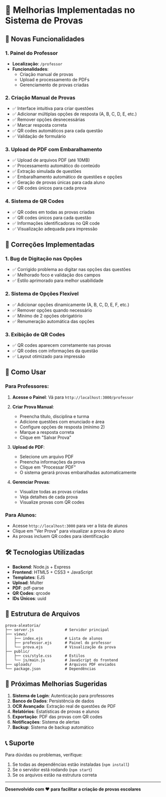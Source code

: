 # 🚀 Melhorias Implementadas no Sistema de Provas

## 📝 Novas Funcionalidades

### 1. **Painel do Professor**
- **Localização**: `/professor`
- **Funcionalidades**:
  - Criação manual de provas
  - Upload e processamento de PDFs
  - Gerenciamento de provas criadas

### 2. **Criação Manual de Provas**
- ✅ Interface intuitiva para criar questões
- ✅ Adicionar múltiplas opções de resposta (A, B, C, D, E, etc.)
- ✅ Remover opções desnecessárias
- ✅ Marcar resposta correta
- ✅ QR codes automáticos para cada questão
- ✅ Validação de formulário

### 3. **Upload de PDF com Embaralhamento**
- ✅ Upload de arquivos PDF (até 10MB)
- ✅ Processamento automático do conteúdo
- ✅ Extração simulada de questões
- ✅ Embaralhamento automático de questões e opções
- ✅ Geração de provas únicas para cada aluno
- ✅ QR codes únicos para cada prova

### 4. **Sistema de QR Codes**
- ✅ QR codes em todas as provas criadas
- ✅ QR codes únicos para cada questão
- ✅ Informações identificadoras no QR code
- ✅ Visualização adequada para impressão

## 🔧 Correções Implementadas

### 1. **Bug de Digitação nas Opções**
- ✅ Corrigido problema ao digitar nas opções das questões
- ✅ Melhorado foco e validação dos campos
- ✅ Estilo aprimorado para melhor usabilidade

### 2. **Sistema de Opções Flexível**
- ✅ Adicionar opções dinamicamente (A, B, C, D, E, F, etc.)
- ✅ Remover opções quando necessário
- ✅ Mínimo de 2 opções obrigatório
- ✅ Renumeração automática das opções

### 3. **Exibição de QR Codes**
- ✅ QR codes aparecem corretamente nas provas
- ✅ QR codes com informações da questão
- ✅ Layout otimizado para impressão

## 🎯 Como Usar

### **Para Professores:**

1. **Acesse o Painel**: Vá para `http://localhost:3000/professor`

2. **Criar Prova Manual**:
   - Preencha título, disciplina e turma
   - Adicione questões com enunciado e área
   - Configure opções de resposta (mínimo 2)
   - Marque a resposta correta
   - Clique em "Salvar Prova"

3. **Upload de PDF**:
   - Selecione um arquivo PDF
   - Preencha informações da prova
   - Clique em "Processar PDF"
   - O sistema gerará provas embaralhadas automaticamente

4. **Gerenciar Provas**:
   - Visualize todas as provas criadas
   - Veja detalhes de cada prova
   - Visualize provas com QR codes

### **Para Alunos:**
- Acesse `http://localhost:3000` para ver a lista de alunos
- Clique em "Ver Prova" para visualizar a prova do aluno
- As provas incluem QR codes para identificação

## 🛠️ Tecnologias Utilizadas

- **Backend**: Node.js + Express
- **Frontend**: HTML5 + CSS3 + JavaScript
- **Templates**: EJS
- **Upload**: Multer
- **PDF**: pdf-parse
- **QR Codes**: qrcode
- **IDs Únicos**: uuid

## 📁 Estrutura de Arquivos

```
prova-aleatoria/
├── server.js              # Servidor principal
├── views/
│   ├── index.ejs          # Lista de alunos
│   ├── professor.ejs      # Painel do professor
│   └── prova.ejs          # Visualização da prova
├── public/
│   ├── css/style.css      # Estilos
│   └── js/main.js         # JavaScript do frontend
├── uploads/               # Arquivos PDF enviados
└── package.json           # Dependências
```

## 🚀 Próximas Melhorias Sugeridas

1. **Sistema de Login**: Autenticação para professores
2. **Banco de Dados**: Persistência de dados
3. **OCR Avançado**: Extração real de questões de PDF
4. **Relatórios**: Estatísticas de provas e alunos
5. **Exportação**: PDF das provas com QR codes
6. **Notificações**: Sistema de alertas
7. **Backup**: Sistema de backup automático

## 📞 Suporte

Para dúvidas ou problemas, verifique:
1. Se todas as dependências estão instaladas (`npm install`)
2. Se o servidor está rodando (`npm start`)
3. Se os arquivos estão na estrutura correta

---

**Desenvolvido com ❤️ para facilitar a criação de provas escolares**

